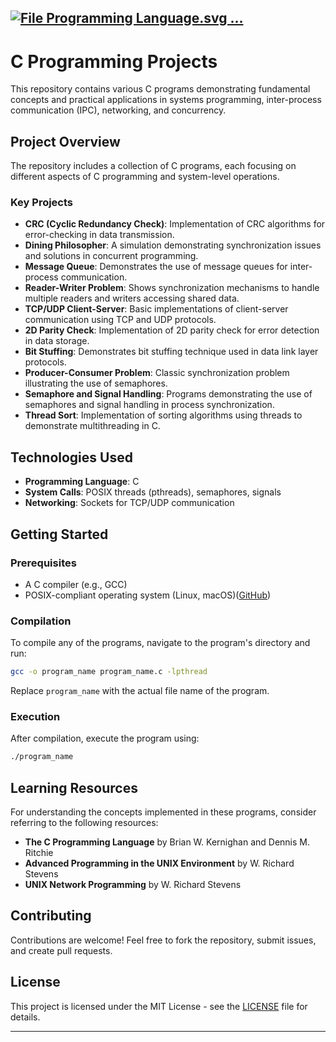 [![File Programming Language.svg ...](https://images.openai.com/thumbnails/03793b9abbac002fb2b4f713be014fad.png)](https://commons.wikimedia.org/wiki/File%3AC_Programming_Language.svg)
---

# C Programming Projects

This repository contains various C programs demonstrating fundamental concepts and practical applications in systems programming, inter-process communication (IPC), networking, and concurrency.

## Project Overview

The repository includes a collection of C programs, each focusing on different aspects of C programming and system-level operations.

### Key Projects

* **CRC (Cyclic Redundancy Check)**: Implementation of CRC algorithms for error-checking in data transmission.
* **Dining Philosopher**: A simulation demonstrating synchronization issues and solutions in concurrent programming.
* **Message Queue**: Demonstrates the use of message queues for inter-process communication.
* **Reader-Writer Problem**: Shows synchronization mechanisms to handle multiple readers and writers accessing shared data.
* **TCP/UDP Client-Server**: Basic implementations of client-server communication using TCP and UDP protocols.
* **2D Parity Check**: Implementation of 2D parity check for error detection in data storage.
* **Bit Stuffing**: Demonstrates bit stuffing technique used in data link layer protocols.
* **Producer-Consumer Problem**: Classic synchronization problem illustrating the use of semaphores.
* **Semaphore and Signal Handling**: Programs demonstrating the use of semaphores and signal handling in process synchronization.
* **Thread Sort**: Implementation of sorting algorithms using threads to demonstrate multithreading in C.

## Technologies Used

* **Programming Language**: C
* **System Calls**: POSIX threads (pthreads), semaphores, signals
* **Networking**: Sockets for TCP/UDP communication

## Getting Started

### Prerequisites

* A C compiler (e.g., GCC)
* POSIX-compliant operating system (Linux, macOS)([GitHub][1])

### Compilation

To compile any of the programs, navigate to the program's directory and run:

```bash
gcc -o program_name program_name.c -lpthread
```



Replace `program_name` with the actual file name of the program.

### Execution

After compilation, execute the program using:

```bash
./program_name
```



## Learning Resources

For understanding the concepts implemented in these programs, consider referring to the following resources:

* **The C Programming Language** by Brian W. Kernighan and Dennis M. Ritchie
* **Advanced Programming in the UNIX Environment** by W. Richard Stevens
* **UNIX Network Programming** by W. Richard Stevens

## Contributing

Contributions are welcome! Feel free to fork the repository, submit issues, and create pull requests.

## License

This project is licensed under the MIT License - see the [LICENSE](LICENSE) file for details.

---

[1]: https://github.com/arnab098/ADM?utm_source=chatgpt.com "arnab098/ADM - GitHub"
